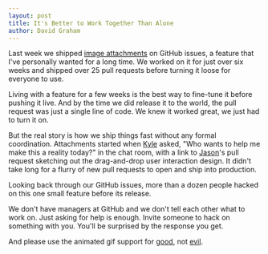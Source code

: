 ```yaml
---
layout: post
title: It's Better to Work Together Than Alone
author: David Graham
---
```

Last week we shipped [image attachments](https://github.com/blog/1347-issue-attachments) on GitHub issues, a feature that I've personally wanted for a long time.  We worked on it for just over six weeks and shipped over 25 pull requests before turning it loose for everyone to use.

Living with a feature for a few weeks is the best way to fine-tune it before pushing it live.  And by the time we did release it to the world, the pull request was just a single line of code.  We knew it worked great, we just had to turn it on.

But the real story is how we ship things fast without any formal coordination.  Attachments started when [Kyle](https://github.com/kneath) asked, "Who wants to help me make this a reality today?" in the chat room, with a link to [Jason](https://github.com/jasonlong)'s pull request sketching out the drag-and-drop user interaction design.  It didn't take long for a flurry of new pull requests to open and ship into production.

Looking back through our GitHub issues, more than a dozen people hacked on this one small feature before its release.

We don't have managers at GitHub and we don't tell each other what to work on.  Just asking for help is enough.  Invite someone to hack on something with you.  You'll be surprised by the response you get.

And please use the animated gif support for
[good](https://f.cloud.github.com/assets/122102/14620/4363f71c-4657-11e2-9928-00b35912aa96.gif), not
[evil](https://f.cloud.github.com/assets/122102/14621/436bcdde-4657-11e2-8b35-28d801e9b17e.gif).
